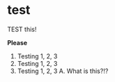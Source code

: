 test
====
TEST this!

**Please**

1. Testing 1, 2, 3
2. Testing 1, 2, 3
3. Testing 1, 2, 3
   A. What is this?!?  
